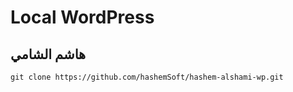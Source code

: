 
# Local WordPress 
## هاشم الشامي




```CMD
git clone https://github.com/hashemSoft/hashem-alshami-wp.git
```
